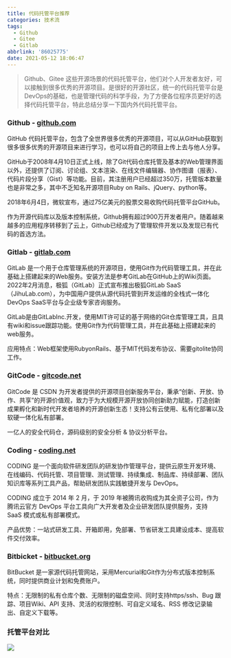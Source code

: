 ```yaml
---
title: 代码托管平台推荐
categories: 技术流
tags:
  - Github
  - Gitee
  - Gitlab
abbrlink: '86025775'
date: 2021-05-12 18:06:47
---
```


> Github、Gitee 这些开源场景的代码托管平台，他们对个人开发者友好，可以接触到很多优秀的开源项目。是很好的开源社区，统一的代码托管平台是DevOps的基础，也是管理代码的科学手段，为了方便各位程序员更好的选择代码托管平台，特此总结分享一下国内外代码托管平台。

<!-- more -->

### Github - [github.com](https://github.com/)

GitHub 代码托管平台，包含了全世界很多优秀的开源项目，可以从GitHub获取到很多很多优秀的开源项目来进行学习，也可以将自己的项目上传上去与他人分享。

GitHub于2008年4月10日正式上线，除了Git代码仓库托管及基本的Web管理界面以外，还提供了订阅、讨论组、文本渲染、在线文件编辑器、协作图谱（报表）、代码片段分享（Gist）等功能。目前，其注册用户已经超过350万，托管版本数量也是非常之多，其中不乏知名开源项目Ruby on Rails、jQuery、python等。

2018年6月4日，微软宣布，通过75亿美元的股票交易收购代码托管平台GitHub。

作为开源代码库以及版本控制系统，Github拥有超过900万开发者用户。随着越来越多的应用程序转移到了云上，Github已经成为了管理软件开发以及发现已有代码的首选方法。

### Gitlab - [gitlab.com](https://gitlab.com/)

GitLab 是一个用于仓库管理系统的开源项目，使用Git作为代码管理工具，并在此基础上搭建起来的Web服务。安装方法是参考GitLab在GitHub上的Wiki页面。
2022年2月消息，极狐（GitLab）正式宣布推出极狐GitLab SaaS （JihuLab.com），为中国用户提供从源代码托管到开发运维的全栈式一体化DevOps SaaS平台与企业级专家咨询服务。

GitLab是由GitLabInc.开发，使用MIT许可证的基于网络的Git仓库管理工具，且具有wiki和issue跟踪功能。使用Git作为代码管理工具，并在此基础上搭建起来的web服务。

应用特点：Web框架使用RubyonRails、基于MIT代码发布协议、需要gitolite协同工作。

### GitCode - [gitcode.net](https://gitcode.net/)

GitCode 是 CSDN 为开发者提供的开源项目创新服务平台，秉承“创新、开放、协作、共享”的开源价值观，致力于为大规模开源开放协同创新助力赋能，打造创新成果孵化和新时代开发者培养的开源创新生态！支持公有云使用、私有化部署以及软硬一体化私有部署。

一亿人的安全代码仓，源码级别的安全分析 & 协议分析平台。

### Coding - [coding.net](https://coding.net/)

CODING 是一个面向软件研发团队的研发协作管理平台，提供云原生开发环境、在线编码、代码托管、项目管理、测试管理、持续集成、制品库、持续部署、团队知识库等系列工具产品，帮助研发团队实践敏捷开发与 DevOps。

CODING 成立于 2014 年 2 月，于 2019 年被腾讯收购成为其全资子公司，作为腾讯云官方 DevOps 平台工具向广大开发者及企业研发团队提供服务，支持 SaaS 模式或私有部署模式。

产品优势：一站式研发工具、开箱即用，免部署、节省研发工具建设成本、提高软件交付效率。

### Bitbicket - [bitbucket.org](https://bitbucket.org/)

BitBucket 是一家源代码托管网站，采用Mercurial和Git作为分布式版本控制系统，同时提供商业计划和免费账户。

特点：无限制的私有仓库个数、无限制的磁盘空间、同时支持https/ssh、Bug 跟踪、项目Wiki、API 支持、灵活的权限控制、可自定义域名、RSS 修改记录输出、自定义下载等。

### 托管平台对比

![](https://gitcode.net/weixin_44008788/images/-/raw/master/hexo/code_hosting_platform.png)

